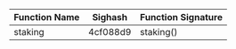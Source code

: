 | Function Name | Sighash    | Function Signature | 
| ------------- | ---------- | ------------------ | 
| staking | 4cf088d9 | staking() |